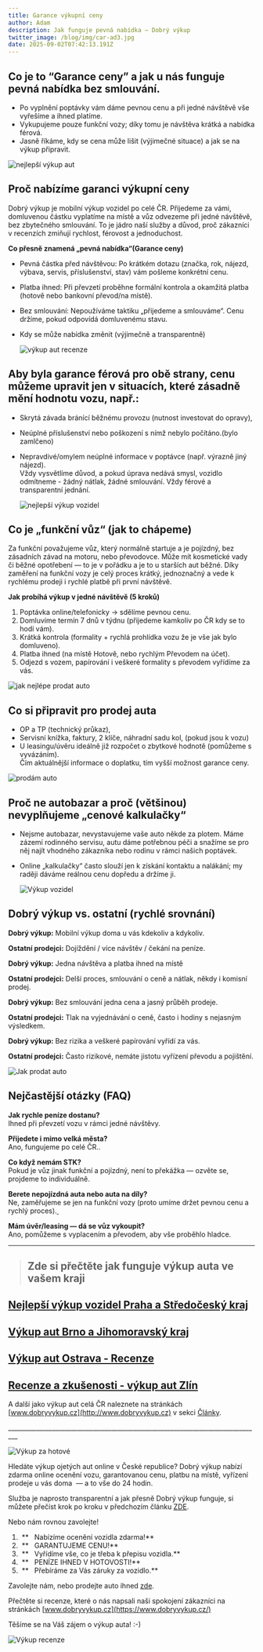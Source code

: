 ```yaml
---
title: Garance výkupní ceny
author: Adam
description: Jak funguje pevná nabídka – Dobrý výkup
twitter_image: /blog/img/car-ad3.jpg
date: 2025-09-02T07:42:13.191Z
---
```

## Co je to “Garance ceny” a jak u nás funguje pevná nabídka bez smlouvání.

* Po vyplnění poptávky vám dáme pevnou cenu a při jedné návštěvě vše vyřešíme a ihned platíme.
* Vykupujeme pouze funkční vozy; díky tomu je návštěva krátká a nabídka férová.
* Jasně říkáme, kdy se cena může lišit (výjimečné situace) a jak se na výkup připravit.

![nejlepší výkup aut](/blog/img/obrázek1.jpg "nejlepší výkup aut")

## Proč nabízíme garanci výkupní ceny

Dobrý výkup je mobilní výkup vozidel po celé ČR. Přijedeme za vámi, domluvenou částku vyplatíme na místě a vůz odvezeme při jedné návštěvě, bez zbytečného smlouvání. To je jádro naší služby a důvod, proč zákazníci v recenzích zmiňují rychlost, férovost a jednoduchost.

**Co přesně znamená „pevná nabídka“(Garance ceny)**

* Pevná částka před návštěvou: Po krátkém dotazu (značka, rok, nájezd, výbava, servis, příslušenství, stav) vám pošleme konkrétní cenu.
* Platba ihned: Při převzetí proběhne formální kontrola a okamžitá platba (hotově nebo bankovní převod/na místě).
* Bez smlouvání: Nepoužíváme taktiku „přijedeme a smlouváme“. Cenu držíme, pokud odpovídá domluvenému stavu.
* Kdy se může nabídka změnit (výjimečně a transparentně)

  ![výkup aut recenze](/blog/img/certificat-79x929.jpg)

## **Aby byla garance férová pro obě strany, cenu můžeme upravit jen v situacích, které zásadně mění hodnotu vozu, např.:**

* Skrytá závada bránící běžnému provozu (nutnost investovat do opravy),
* Neúplné příslušenství nebo poškození s nímž nebylo počítáno.(bylo zamlčeno)
* Nepravdivé/omylem neúplné informace v poptávce (např. výrazně jiný nájezd).\
  Vždy vysvětlíme důvod, a pokud úprava nedává smysl, vozidlo odmítneme - žádný nátlak, žádné smlouvání. Vždy férové a transparentní jednání.

  ![nejlepší výkup vozidel](/blog/img/peníze.jpg "Výkup aut v hotovosti")

## Co je „funkční vůz“ (jak to chápeme)

Za funkční považujeme vůz, který normálně startuje a je pojízdný, bez zásadních závad na motoru, nebo převodovce. Může mít kosmetické vady či běžné opotřebení — to je v pořádku a je to u starších aut běžné. Díky zaměření na funkční vozy je celý proces krátký, jednoznačný a vede k rychlému prodeji i rychlé platbě při první návštěvě.

**Jak probíhá výkup v jedné návštěvě (5 kroků)**

1. Poptávka online/telefonicky → sdělíme pevnou cenu.
2. Domluvíme termín 7 dnů v týdnu (přijedeme kamkoliv po ČR kdy se to hodí vám).
3. Krátká kontrola (formality + rychlá prohlídka vozu že je vše jak bylo domluveno).
4. Platba ihned (na místě Hotově, nebo rychlým Převodem na účet).
5. Odjezd s vozem, papírování i veškeré formality s převodem vyřídíme za vás.

![jak nejlépe prodat auto](/blog/img/info-icon.png)

## Co si připravit pro prodej auta

* OP a TP (technický průkaz),
* Servisní knížka, faktury, 2 klíče, náhradní sadu kol, (pokud jsou k vozu)
* U leasingu/úvěru ideálně již rozpočet o zbytkové hodnotě (pomůžeme s vyvázáním).\
  Čím aktuálnější informace o doplatku, tím vyšší možnost garance ceny.

![prodám auto](/blog/img/carandmoney-929x164.jpg)

## Proč ne autobazar a proč (většinou) nevyplňujeme „cenové kalkulačky“

* Nejsme autobazar, nevystavujeme vaše auto někde za plotem. Máme zázemí rodinného servisu, autu dáme potřebnou péči a snažíme se pro něj najít vhodného zákazníka nebo rodinu v rámci našich poptávek.
* Online „kalkulačky“ často slouží jen k získání kontaktu a nalákání; my raději dáváme reálnou cenu dopředu a držíme ji.

  ![Výkup vozidel](/blog/img/car-finance-4516072_1920.jpg)

## Dobrý výkup vs. ostatní (rychlé srovnání)

**Dobrý výkup:** Mobilní výkup doma u vás kdekoliv a kdykoliv. 

**Ostatní prodejci:** Dojíždění / více návštěv / čekání na peníze.

**Dobrý výkup:** Jedna návštěva a platba ihned na místě 

**Ostatní prodejci:** Delší proces, smlouvání o ceně a nátlak, někdy i komisní prodej.

**Dobrý výkup:** Bez smlouvání jedna cena a jasný průběh prodeje.

**Ostatní prodejci:** Tlak na vyjednávání o ceně, často i hodiny s nejasným výsledkem.

**Dobrý výkup:** Bez rizika a veškeré papírování vyřídí za vás. 

**Ostatní prodejci:** Často rizikové, nemáte jistotu vyřízení převodu a pojištění.

![Jak prodat auto](/blog/img/flatnet-79x929.jpg)

## Nejčastější otázky (FAQ)

**Jak rychle peníze dostanu?**\
Ihned při převzetí vozu v rámci jedné návštěvy.

**Přijedete i mimo velká města?**\
Ano, fungujeme po celé ČR..

**Co když nemám STK?**\
Pokud je vůz jinak funkční a pojízdný, není to překážka — ozvěte se, projdeme to individuálně.

**Berete nepojízdná auta nebo auta na díly?**\
Ne, zaměřujeme se jen na funkční vozy (proto umíme držet pevnou cenu a rychlý proces).[ ](https://www.dobryvykup.cz/)

**Mám úvěr/leasing — dá se vůz vykoupit?**\
Ano, pomůžeme s vyplacením a převodem, aby vše proběhlo hladce.

- - -

> ## Zde si přečtěte jak funguje výkup auta ve vašem kraji 

## [Nejlepší výkup vozidel Praha a Středočeský kraj](https://www.dobryvykup.cz/blog/2024/01/v%C3%BDkup-aut-praha-recenze-a-zku%C5%A1enosti)

## [Výkup aut Brno a Jihomoravský kraj](https://www.dobryvykup.cz/blog/2025/01/v%C3%BDkup-aut-brno)

## [Výkup aut Ostrava - Recenze](https://www.dobryvykup.cz/blog/2025/04/v%C3%BDkup-aut-ostrava-recenze-a-zku%C5%A1enosti)

## [Recenze a zkušenosti - výkup aut Zlín](https://www.dobryvykup.cz/blog/2025/02/recenze-a-zku%C5%A1enosti-v%C3%BDkup-aut-zl%C3%ADn)

A další jako výkup aut celá ČR naleznete na stránkách [www.dobryvykup.cz](http://www.dobryvykup.cz) v sekci [Články](https://www.dobryvykup.cz/blog/).

\_\_\_\_\_\_\_\_\_\_\_\_\_\_\_\_\_\_\_\_\_\_\_\_\_\_\_\_\_\_\_\_\_\_\_\_\_\_\_\_\_\_\_\_\_\_\_\_\_\_\_\_\_\_\_\_\_\_\_\_\_\_\_\_\_\_\_\_\_\_\_\_\_\_\_\_\_\_\_\__

![Výkup za hotové](/blog/img/credible-pay-car-.jpg)

Hledáte výkup ojetých aut online v České republice? Dobrý výkup nabízí zdarma online ocenění vozu, garantovanou cenu, platbu na místě, vyřízení prodeje u vás doma  — a to vše do 24 hodin.

Služba je naprosto transparentní a jak přesně Dobrý výkup funguje, si můžete přečíst krok po kroku v předchozím článku [ZDE](https://www.dobryvykup.cz/blog/2021/09/jak-prob%C3%ADh%C3%A1-samotn%C3%BD-v%C3%BDkup-aut-s-dobr%C3%BDm-v%C3%BDkupem).  

Nebo nám rovnou zavolejte!

1.  **   Nabízíme ocenění vozidla zdarma!**
2.  **   GARANTUJEME CENU!**
3.  **   Vyřídíme vše, co je třeba k přepisu vozidla.**
4.  **   PENÍZE IHNED V HOTOVOSTI!**
5.  **   Přebíráme za Vás záruky za vozidlo.**

Zavolejte nám, nebo prodejte auto ihned [zde](https://www.dobryvykup.cz/#bottom).

Přečtěte si recenze, které o nás napsali naši spokojení zákazníci na stránkách [www.dobryvykup.cz](https://www.dobryvykup.cz/)

Těšíme se na Váš zájem o výkup auta! :-)

![Výkup recenze](/blog/img/car-ad3.jpg)